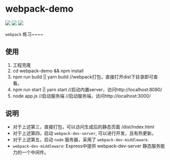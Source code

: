 # webpack-demo

![](https://img.shields.io/badge/language-javascript-red.svg)
![](https://img.shields.io/badge/license-MIT-blue.svg)
![](https://img.shields.io/badge/repo%20size-38kb-green.svg)

`webpack` 练习~~~~

## 使用

1. 工程克隆
2. cd webpack-demo && npm install
3. npm run build || yarn build  //webpack打包，直接打开dist下目录即可查看。
4. npm run start || yarn start  //启动内置server，访问http://localhost:8080/
5. node app.js //启动服务端   //启动服务端，访问http://localhost:3000/

## 说明

* 对于上述第三，直接打包，可以访问生成后的静态页面 /dist/index.html
* 对于上述第四，启动 `webpack-dev-server`, 可以进行开发，且有热更新。
* 对于上述第五，启动 `node` 服务器，采用了 `webpack-dev-middleware`.
* `webpack-dev-middleware`: Express中提供 webpack-dev-server 静态服务能力的一个中间件。
